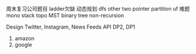 周末复习公司题目
ladder欠缺
动态规划
dfs other
two pointer partition
uf 难题
mono stack
topo MST
binary tree non-recursion


Design Twitter, Instagram, News Feeds API
DP2, DP1
1. amazon
2. google
